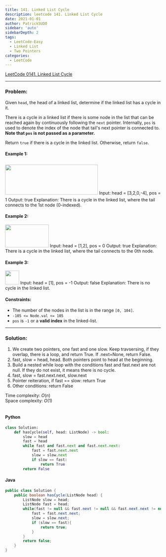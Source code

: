 ```yaml
---
title: 141. Linked List Cycle
description: leetcode 141. Linked List Cycle
date: 2021-01-01
author: PatrickSUDO
sidebar: 'auto'
sidebarDepth: 2
tags: 
  - LeetCode-Easy
  - Linked List
  - Two Pointers
categories:
  - LeetCode
---
```

[LeetCode 0141. Linked List Cycle](https://leetcode.com/problems/linked-list-cycle/)

---
### Problem: <br/>

Given `head`, the head of a linked list, determine if the linked list has a cycle in it.

There is a cycle in a linked list if there is some node in the list that can be reached again by continuously following the `next` pointer. Internally, `pos` is used to denote the index of the node that tail's next pointer is connected to. **Note that `pos` is not passed as a parameter.**

Return `true` if there is a cycle in the linked list. Otherwise, return `false`.


#### Example 1:
<img alt="" src="https://assets.leetcode.com/uploads/2018/12/07/circularlinkedlist.png" style="width: 300px; height: 97px; margin-top: 8px; margin-bottom: 8px;">
    Input: head = [3,2,0,-4], pos = 1
    Output: true
    Explanation: There is a cycle in the linked list, where the tail connects to the 1st node (0-indexed).

#### Example 2:
<img alt="" src="https://assets.leetcode.com/uploads/2018/12/07/circularlinkedlist_test2.png" style="width: 141px; height: 74px;">
    Input: head = [1,2], pos = 0
    Output: true
    Explanation: There is a cycle in the linked list, where the tail connects to the 0th node.

#### Example 3:
<img alt="" src="https://assets.leetcode.com/uploads/2018/12/07/circularlinkedlist_test3.png" style="width: 45px; height: 45px;">
    Input: head = [1], pos = -1
    Output: false
    Explanation: There is no cycle in the linked list.

#### Constraints:
- The number of the nodes in the list is in the range `[0, 104]`.
- `-105 <= Node.val <= 105`
- `pos` is `-1` or a **valid index** in the linked-list.

---
### Solution: <br/>

1. We create two pointers, one fast and one slow. Keep travsersing, if they overlap, there is a loop, and return True. If .next=None, return False.
2. fast, slow = head, head. Both pointers point to head at the beginning.
3. Build a nested while loop with the conditions fast and fast.next are not null. If they do not exist, it means there is no cycle.
4. fast, slow = fast.next.next, slow.next
5. Pointer reiteration, if fast == slow: return True
6. Other conditions: return False


Time complexity: $O(n)$</br>
Space complexity: $O(1)$ 
</br>
</br>

#### Python
```python
class Solution:
    def hasCycle(self, head: ListNode) -> bool:
        slow = head
        fast = head
        while fast and fast.next and fast.next.next:
            fast = fast.next.next
            slow = slow.next
            if slow == fast:
                return True
        return False
```

#### Java
```java
public class Solution {
    public boolean hasCycle(ListNode head) {
        ListNode slow = head;
        ListNode fast = head;
        while(fast != null && fast.next != null && fast.next.next != null){
            fast = fast.next.next;
            slow = slow.next;
            if (slow == fast){
                return true;
            }
        }
        return false;
    }
}
```


<Disqus shortname="patricksudo" />